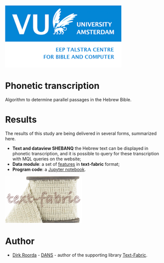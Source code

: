 ![etcbc](programs/images/etcbc.png)

# Phonetic transcription
Algorithm to determine parallel passages in the Hebrew Bible.

# Results

The results of this study are being delivered in several forms, summarized here.

* **Text and dataview SHEBANQ**
  the Hebrew text can be displayed in phonetic transcription, and it is possible
  to query for these transcription with MQL queries on the website;
* **Data module**: a set of 
  [features](https://github.com/ETCBC/parallels/tree/master/tf/4b)
  in **text-fabric** format;
* **Program code**: a
  [Jupyter notebook](https://github.com/ETCBC/parallels/tree/master/programs).

![tf](programs/tf-small.png)

# Author
* [Dirk Roorda](mailto:dirk.roorda@dans.knaw.nl) -
  [DANS](https://dans.knaw.nl/en/front-page?set_language=en) -
  author of the supporting library
  [Text-Fabric](https://github.com/ETCBC/text-fabric).

